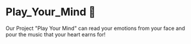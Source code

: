# Play_Your_Mind 🎯

Our Project "Play Your Mind" can read your emotions from your face and pour the music that your heart earns for!
